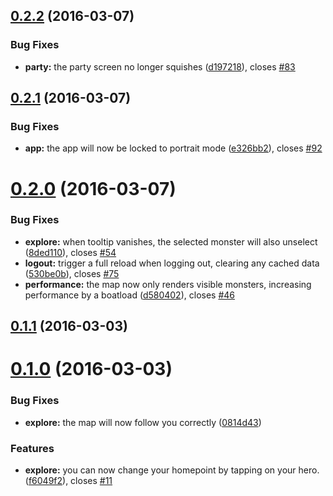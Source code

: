 <a name="0.2.2"></a>
## [0.2.2](https://github.com/reactive-retro/retro-app/compare/0.2.1...0.2.2) (2016-03-07)


### Bug Fixes

* **party:** the party screen no longer squishes ([d197218](https://github.com/reactive-retro/retro-app/commit/d197218)), closes [#83](https://github.com/reactive-retro/retro-app/issues/83)



<a name="0.2.1"></a>
## [0.2.1](https://github.com/reactive-retro/retro-app/compare/0.2.0...0.2.1) (2016-03-07)


### Bug Fixes

* **app:** the app will now be locked to portrait mode ([e326bb2](https://github.com/reactive-retro/retro-app/commit/e326bb2)), closes [#92](https://github.com/reactive-retro/retro-app/issues/92)



<a name="0.2.0"></a>
# [0.2.0](https://github.com/reactive-retro/retro-app/compare/0.1.1...0.2.0) (2016-03-07)


### Bug Fixes

* **explore:** when tooltip vanishes, the selected monster will also unselect ([8ded110](https://github.com/reactive-retro/retro-app/commit/8ded110)), closes [#54](https://github.com/reactive-retro/retro-app/issues/54)
* **logout:** trigger a full reload when logging out, clearing any cached data ([530be0b](https://github.com/reactive-retro/retro-app/commit/530be0b)), closes [#75](https://github.com/reactive-retro/retro-app/issues/75)
* **performance:** the map now only renders visible monsters, increasing performance by a boatload ([d580402](https://github.com/reactive-retro/retro-app/commit/d580402)), closes [#46](https://github.com/reactive-retro/retro-app/issues/46)



<a name="0.1.1"></a>
## [0.1.1](https://github.com/reactive-retro/retro-app/compare/0.1.0...0.1.1) (2016-03-03)




<a name="0.1.0"></a>
# [0.1.0](https://github.com/reactive-retro/retro-app/compare/0814d43...0.1.0) (2016-03-03)


### Bug Fixes

* **explore:** the map will now follow you correctly ([0814d43](https://github.com/reactive-retro/retro-app/commit/0814d43))

### Features

* **explore:** you can now change your homepoint by tapping on your hero. ([f6049f2](https://github.com/reactive-retro/retro-app/commit/f6049f2)), closes [#11](https://github.com/reactive-retro/retro-app/issues/11)



